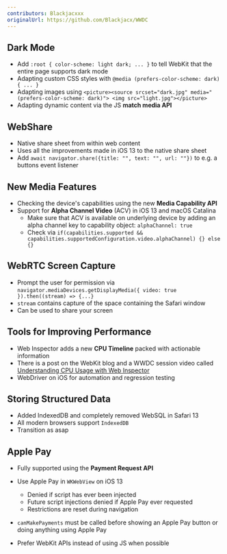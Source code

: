 ```yaml
---
contributors: Blackjacxxx
originalUrl: https://github.com/Blackjacx/WWDC
---
```


## Dark Mode

  - Add `:root { color-scheme: light dark; ... }` to tell WebKit that the entire page supports dark mode
  - Adapting custom CSS styles with `@media (prefers-color-scheme: dark) { ... }`
  - Adapting images using `<picture><source srcset="dark.jpg" media="(prefers-color-scheme: dark)"> <img src="light.jpg"></picture>`
  - Adapting dynamic content via the JS **match media API**

## WebShare

  - Native share sheet from within web content
  - Uses all the improvements made in iOS 13 to the native share sheet
  - Add `await navigator.share({title: "", text: "", url: ""})` to e.g. a buttons event listener

## New Media Features

  - Checking the device's capabilities using the new **Media Capability API**
  - Support for **Alpha Channel Video** (ACV) in iOS 13 and macOS Catalina
    - Make sure that ACV is available on underlying device by adding an alpha channel key to capability object: `alphaChannel: true`
    - Check via `if(capabilities.supported && capabilities.supportedConfiguration.video.alphaChannel) {} else {}`

## WebRTC Screen Capture

  - Prompt the user for permission via `navigator.mediaDevices.getDisplayMedia({ video: true }).then((stream) => {...}`
  - `stream` contains capture of the space containing the Safari window
  - Can be used to share your screen

## Tools for Improving Performance

  - Web Inspector adds a new **CPU Timeline** packed with actionable information
  - There is a post on the WebKit blog and a WWDC session video called [Understanding CPU Usage with Web Inspector][wwdc19513]
  - WebDriver on iOS for automation and regression testing

## Storing Structured Data

  - Added IndexedDB and completely removed WebSQL in Safari 13
  - All modern browsers support `IndexedDB`
  - Transition as asap

## Apple Pay

- Fully supported using the **Payment Request API**
- Use Apple Pay in `WKWebView` on iOS 13
  - Denied if script has ever been injected
  - Future script injections denied if Apple Pay ever requested
  - Restrictions are reset during navigation

- `canMakePayments` must be called before showing an Apple Pay button or doing anything using Apple Pay
- Prefer WebKit APIs instead of using JS when possible

[wwdc19513]: https://developer.apple.com/wwdc19/513